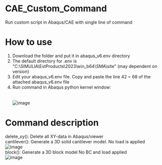 # CAE_Custom_Command
Run custom script in Abaqus/CAE with single line of command

# How to use
1. Download the folder and put it in abaqus_v6.env directory <br>
2. The default directory for .env is "C:\SIMULIA\EstProducts\2023\win_b64\SMA\site" (may dependent on version) <br>
3. Edit your abaqus_v6.env file. Copy and paste the line 42 ~ 68 of the attached abaqus_v6.env file <br>
4. Run command in Abaqus python kernel window: <br><br><br>
![image](https://github.com/YB-LIM/CAE_Custom_Command/assets/105615106/9a947397-3847-4b99-bd0a-c24e8a7f9365)

# Command description
delete_xy(): Delete all XY-data in Abaqus/viewer <br>
cantilever(): Generate a 3D solid cantilever model. No load is applied <br>
![image](https://github.com/YB-LIM/CAE_Custom_Command/assets/105615106/2bcd8eaf-d83b-4563-9dc6-85e27e6ecd03) <br>
block(): Generate a 3D block model No BC and load applied <br>
![image](https://github.com/YB-LIM/CAE_Custom_Command/assets/105615106/2f801a71-a83f-4d54-9539-97fcc279c8fd) <br>


